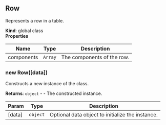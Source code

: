 <a name="Row"></a>

## Row
Represents a row in a table.

**Kind**: global class  
**Properties**

| Name | Type | Description |
| --- | --- | --- |
| components | <code>Array</code> | The components of the row. |

<a name="new_Row_new"></a>

### new Row([data])
Constructs a new instance of the class.

**Returns**: <code>object</code> - - The constructed instance.  

| Param | Type | Description |
| --- | --- | --- |
| [data] | <code>object</code> | Optional data object to initialize the instance. |

